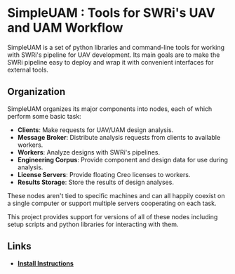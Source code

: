 # SimpleUAM : Tools for SWRi's UAV and UAM Workflow

SimpleUAM is a set of python libraries and command-line tools for working with
SWRi's pipeline for UAV development.
Its main goals are to make the SWRi pipeline easy to deploy and wrap it with
convenient interfaces for external tools.

## Organization

SimpleUAM organizes its major components into nodes, each of which perform
some basic task:

  - **Clients**: Make requests for UAV/UAM design analysis.
  - **Message Broker**: Distribute analysis requests from clients to available
    workers.
  - **Workers**: Analyze designs with SWRi's pipelines.
  - **Engineering Corpus**: Provide component and design data for use during analysis.
  - **License Servers**: Provide floating Creo licenses to workers.
  - **Results Storage**: Store the results of design analyses.

These nodes aren't tied to specific machines and can all happily coexist on a
single computer or support multiple servers cooperating on each task.

This project provides support for versions of all of these nodes including
setup scripts and python libraries for interacting with them.

## Links

 - [**Install Instructions**](setup/intro.md)

